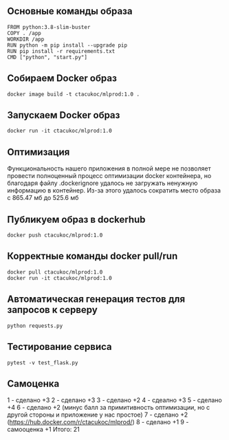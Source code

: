 ## Основные команды образа
```
FROM python:3.8-slim-buster
COPY . /app
WORKDIR /app 
RUN python -m pip install --upgrade pip
RUN pip install -r requirements.txt
CMD ["python", "start.py"]
```

## Собираем Docker образ 
```
docker image build -t ctacukoc/mlprod:1.0 .
```

## Запускаем Docker образ
```
docker run -it ctacukoc/mlprod:1.0 
```

## Оптимизация
Функциональность нашего приложения в полной мере не позволяет провести полноценный процесс оптимизации docker контейнера, но благодаря файлу .dockerignore удалось не загружать ненужную информацию в контейнер. Из-за этого удалось сократить место образа с 865.47 мб до 525.6 мб

## Публикуем образ в dockerhub
```
docker push ctacukoc/mlprod:1.0 
```

## Корректные команды docker pull/run
```
docker pull ctacukoc/mlprod:1.0
docker run -it ctacukoc/mlprod:1.0 
```

## Автоматическая генерация тестов для запросов к серверу
```
python requests.py
```

## Тестирование сервиса
```
pytest -v test_flask.py
```

## Самоценка
1 - сделано +3
2 - сделано +3
3 - сделано +2
4 - сдеално +3
5 - сделано +4
6 - сделано +2 (минус балл за примитивность оптимизации, но с другой стороны и приложение у нас простое)
7 - сделано +2 (https://hub.docker.com/r/ctacukoc/mlprod/)
8 - сделано +1
9 - самооценка +1
Итого: 21
